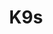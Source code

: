 ---
codehost: https://github.com/derailed/k9s
logohandle: k9scliio
sort: k9scli
title: K9s
website: https://k9scli.io/
---